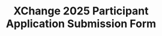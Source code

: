 ---
title: XChange 2025 Participant Application Submission Form
redirect_to: https://docs.google.com/forms/d/1SSliwFFGwHmzDisDHwJZBbx0C1PGwdEnbQopnmUQrLE/edit
redirect_from: 
  - /XC25ParticipantSubmissionForm
  - /xc25participantsubmissionform
---